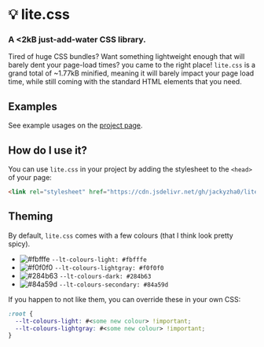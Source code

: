 # 💡 lite.css
### A <2kB just-add-water CSS library.

Tired of huge CSS bundles? Want something lightweight enough that will barely dent your page-load times? you came to the right place! `lite.css` is a grand total of ~1.77kB minified, meaning it will barely impact your page load time, while still coming with the standard HTML elements that you need.

## Examples
See example usages on the [project page](https://jzhao.xyz/lite.css/).

## How do I use it?
You can use `lite.css` in your project by adding the stylesheet to the `<head>` of your page:

```html
<link rel="stylesheet" href="https://cdn.jsdelivr.net/gh/jackyzha0/lite.css@latest/src/lite.min.css"/>
```

## Theming
By default, `lite.css` comes with a few colours (that I think look pretty spicy).
* ![#fbfffe](https://placehold.it/15/fbfffe/000000?text=+) `--lt-colours-light: #fbfffe`
* ![#f0f0f0](https://placehold.it/15/f0f0f0/000000?text=+) `--lt-colours-lightgray: #f0f0f0`
* ![#284b63](https://placehold.it/15/284b63/000000?text=+) `--lt-colours-dark: #284b63`
* ![#84a59d](https://placehold.it/15/84a59d/000000?text=+) `--lt-colours-secondary: #84a59d`

If you happen to not like them, you can override these in your own CSS:

```css
:root {
  --lt-colours-light: #<some new colour> !important;
  --lt-colours-lightgray: #<some new colour> !important;
}
```
